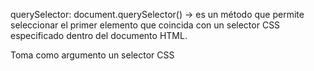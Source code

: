 querySelector: document.querySelector() -> es un método que permite seleccionar el 
primer elemento que coincida con un selector CSS especificado dentro del documento HTML.

Toma como argumento un selector CSS